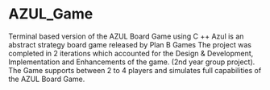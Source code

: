 # AZUL_Game
Terminal based version of the AZUL Board Game using C ++
Azul is an abstract strategy board game released by Plan B Games 
The project was completed in 2 iterations which accounted for
the Design & Development, Implementation and Enhancements of the game. (2nd year group project).
The Game supports between 2 to 4 players and simulates full capabilities of the AZUL Board Game.

